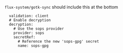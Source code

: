 `flux-system/gotk-sync`
should include this at the bottom

```
  validation: client
  # Enable decryption
  decryption:
    # Use the sops provider
    provider: sops
    secretRef:
      # Reference the new 'sops-gpg' secret
      name: sops-gpg
```
